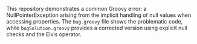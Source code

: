 This repository demonstrates a common Groovy error: a NullPointerException arising from the implicit handling of null values when accessing properties.  The `bug.groovy` file shows the problematic code, while `bugSolution.groovy` provides a corrected version using explicit null checks and the Elvis operator.